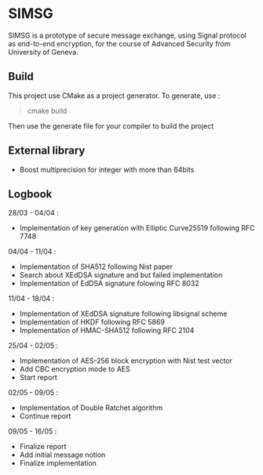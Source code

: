 # SIMSG

SIMSG is a prototype of secure message exchange, using Signal protocol as end-to-end encryption, for the course of Advanced Security from University of Geneva.

## Build

This project use CMake as a project generator. To generate, use :
> cmake build

Then use the generate file for your compiler to build the project

## External library

- Boost multiprecision for integer with more than 64bits

## Logbook

28/03 - 04/04 :
- Implementation of key generation with Elliptic Curve25519 following RFC 7748

04/04 - 11/04 :
- Implementation of SHA512 following Nist paper
- Search about XEdDSA signature and but failed implementation
- Implementation of EdDSA signature folowing RFC 8032

11/04 - 18/04 :
- Implementation of XEdDSA signature following libsignal scheme
- Implementation of HKDF following RFC 5869
- Implementation of HMAC-SHA512 following RFC 2104

25/04 - 02/05 :
- Implementation of AES-256 block encryption with Nist test vector
- Add CBC encryption mode to AES
- Start report

02/05 - 09/05 :
- Implementation of Double Ratchet algorithm
- Continue report

09/05 - 16/05 :
- Finalize report
- Add initial message notion
- Finalize implementation